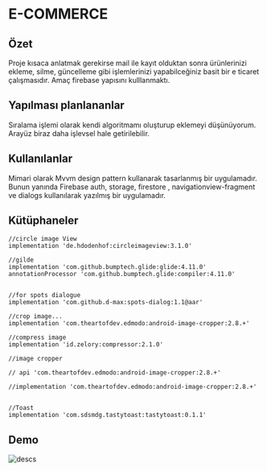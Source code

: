 # E-COMMERCE
## Özet
Proje kısaca anlatmak gerekirse mail ile kayıt olduktan sonra ürünlerinizi   ekleme, silme, güncelleme gibi işlemlerinizi yapabilceğiniz basit bir e ticaret çalışmasıdır. Amaç firebase yapısını kulllanmaktı.
## Yapılması planlananlar
Sıralama işlemi olarak kendi algoritmamı oluşturup eklemeyi düşünüyorum. Arayüz biraz daha işlevsel hale getirilebilir.
## Kullanılanlar
Mimari olarak Mvvm design pattern kullanarak tasarlanmış bir uygulamadır. Bunun yanında Firebase auth, storage, firestore , navigationview-fragment ve dialogs kullanılarak yazılmış bir uygulamadır.
## Kütüphaneler
    
    //circle image View
    implementation 'de.hdodenhof:circleimageview:3.1.0'
    
    //gilde
    implementation 'com.github.bumptech.glide:glide:4.11.0'
    annotationProcessor 'com.github.bumptech.glide:compiler:4.11.0'
    

    //for spots dialogue
    implementation 'com.github.d-max:spots-dialog:1.1@aar'

    //crop image...
    implementation 'com.theartofdev.edmodo:android-image-cropper:2.8.+'

    //compress image
    implementation 'id.zelory:compressor:2.1.0'
    
    //image cropper
    
    // api 'com.theartofdev.edmodo:android-image-cropper:2.8.+'
   
    //implementation 'com.theartofdev.edmodo:android-image-cropper:2.8.+'
    
    
    //Toast
    implementation 'com.sdsmdg.tastytoast:tastytoast:0.1.1'
    
 ## Demo
![descs](https://user-images.githubusercontent.com/27029629/98483430-3eea4780-2219-11eb-84f0-c8b42e325367.gif)
